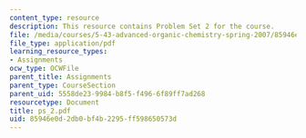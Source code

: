 ```yaml
---
content_type: resource
description: This resource contains Problem Set 2 for the course.
file: /media/courses/5-43-advanced-organic-chemistry-spring-2007/85946e0d2db0bf4b2295ff598650573d_ps_2.pdf
file_type: application/pdf
learning_resource_types:
- Assignments
ocw_type: OCWFile
parent_title: Assignments
parent_type: CourseSection
parent_uid: 5558de23-9984-b8f5-f496-6f89ff7ad268
resourcetype: Document
title: ps_2.pdf
uid: 85946e0d-2db0-bf4b-2295-ff598650573d
---
```


